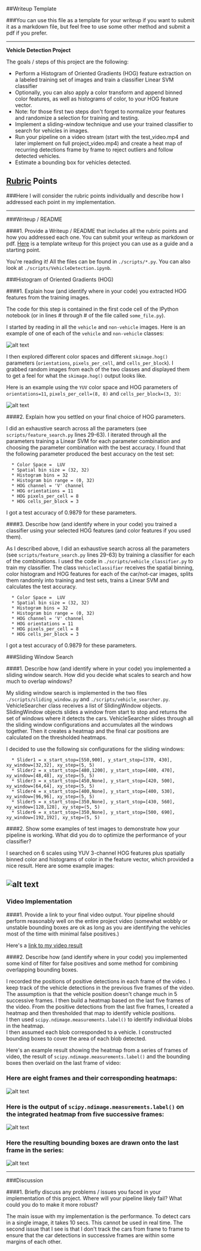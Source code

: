 ##Writeup Template

###You can use this file as a template for your writeup if you want to submit it as a markdown file, but feel free to use some other method and submit a pdf if you prefer.

---

**Vehicle Detection Project**

The goals / steps of this project are the following:

* Perform a Histogram of Oriented Gradients (HOG) feature extraction on a labeled training set of images and train a classifier Linear SVM classifier
* Optionally, you can also apply a color transform and append binned color features, as well as histograms of color, to your HOG feature vector. 
* Note: for those first two steps don't forget to normalize your features and randomize a selection for training and testing.
* Implement a sliding-window technique and use your trained classifier to search for vehicles in images.
* Run your pipeline on a video stream (start with the test_video.mp4 and later implement on full project_video.mp4) and create a heat map of recurring detections frame by frame to reject outliers and follow detected vehicles.
* Estimate a bounding box for vehicles detected.

[//]: # (Image References)
[image1]: ./examples/car_not_car.png
[image2]: ./examples/HOG_example.png
[image3]: ./examples/sliding_windows.jpg
[image4]: ./examples/sliding_window.jpg
[image5]: ./examples/bboxes_and_heat1.png
[image6]: ./frame_images/test_video_out_heatmap_5.png
[image7]: ./frame_images/test_video_out_frame_39.png
[image8]: ./examples/test_images_result.png
[video1]: ./project_video_out.mp4

## [Rubric](https://review.udacity.com/#!/rubrics/513/view) Points

###Here I will consider the rubric points individually and describe how I addressed each point in my implementation.  

---
###Writeup / README

####1. Provide a Writeup / README that includes all the rubric points and how you addressed each one.  You can submit your writeup as markdown or pdf.  [Here](https://github.com/udacity/CarND-Vehicle-Detection/blob/master/writeup_template.md) is a template writeup for this project you can use as a guide and a starting point.  

You're reading it! All the files can be found in `./scripts/*.py`. You can also look at `./scripts/VehicleDetection.ipynb`.

###Histogram of Oriented Gradients (HOG)

####1. Explain how (and identify where in your code) you extracted HOG features from the training images.

The code for this step is contained in the first code cell of the IPython notebook (or in lines # through # of the file called `some_file.py`).  

I started by reading in all the `vehicle` and `non-vehicle` images.  Here is an example of one of each of the `vehicle` and `non-vehicle` classes:

![alt text][image1]

I then explored different color spaces and different `skimage.hog()` parameters (`orientations`, `pixels_per_cell`, and `cells_per_block`).  I grabbed random images from each of the two classes and displayed them to get a feel for what the `skimage.hog()` output looks like.

Here is an example using the `YUV` color space and HOG parameters of `orientations=11`, `pixels_per_cell=(8, 8)` and `cells_per_block=(3, 3)`:


![alt text][image2]

####2. Explain how you settled on your final choice of HOG parameters.

I did an exhaustive search across all the parameters (see `scripts/feature_search.py` lines 29-63). I iterated through all the parameters training a Linear SVM for each parameter combination and choosing the parameter combination with the best accuracy. I found that the following parameter produced the best accuracy on the test set:
      
      * Color Space =  LUV      
      * Spatial bin size = (32, 32)   
      * Histogram bins = 32
      * Histogram bin range = (0, 32)
      * HOG channel = 'V' channel     
      * HOG orientations = 11      
      * HOG pixels_per_cell = 8      
      * HOG cells_per_block = 3
    
I got a test accuracy of 0.9879 for these parameters.

####3. Describe how (and identify where in your code) you trained a classifier using your selected HOG features (and color features if you used them).

As I described above, I did an exhaustive search across all the parameters (see `scripts/feature_search.py` lines 29-63) by training a classifier for each of the combinations. I used the code in `./scripts/vehicle_classifier.py` to train my classifier. The class `VehicleClassifier` receives the spatial binning, color histogram and HOG features for each of the car/not-car images, splits them randomly into training and test sets, trains a Linear SVM and calculates the test accuracy.

      * Color Space =  LUV      
      * Spatial bin size = (32, 32)   
      * Histogram bins = 32
      * Histogram bin range = (0, 32)
      * HOG channel = 'V' channel     
      * HOG orientations = 11      
      * HOG pixels_per_cell = 8      
      * HOG cells_per_block = 3
    
I got a test accuracy of 0.9879 for these parameters.

###Sliding Window Search

####1. Describe how (and identify where in your code) you implemented a sliding window search.  How did you decide what scales to search and how much to overlap windows?

My sliding window search is implemented in the two files `./scripts/sliding_window.py` and `./scripts/vehicle_searcher.py`. VehicleSearcher class receives a list of SlidingWindow objects. SlidingWindow objects slides a window from start to stop and returns the set of windows where it detects the cars. VehicleSearcher slides through all the sliding window configurations and accumulates all the windows together. Then it creates a heatmap and the final car positions are calculated on the thresholded heatmaps.

I decided to use the following six configurations for the sliding windows:
      
      * Slider1 = x_start_stop=[550,900], y_start_stop=[370, 430], xy_window=[32,32], xy_step=(5, 5)
      * Slider2 = x_start_stop=[480,1200], y_start_stop=[400, 470], xy_window=[48,48], xy_step=(5, 5)
      * Slider3 = x_start_stop=[450,None], y_start_stop=[420, 500], xy_window=[64,64], xy_step=(5, 5)
      * Slider4 = x_start_stop=[400,None], y_start_stop=[400, 530], xy_window=[96,96], xy_step=(5, 5)
      * Slider5 = x_start_stop=[350,None], y_start_stop=[430, 560], xy_window=[128,128], xy_step=(5, 5)
      * Slider6 = x_start_stop=[350,None], y_start_stop=[500, 690], xy_window=[192,192], xy_step=(5, 5)

####2. Show some examples of test images to demonstrate how your pipeline is working.  What did you do to optimize the performance of your classifier?

I searched on 6 scales using YUV 3-channel HOG features plus spatially binned color and histograms of color in the feature vector, which provided a nice result.  Here are some example images:

![alt text][image8]
---

### Video Implementation

####1. Provide a link to your final video output.  Your pipeline should perform reasonably well on the entire project video (somewhat wobbly or unstable bounding boxes are ok as long as you are identifying the vehicles most of the time with minimal false positives.)

Here's a [link to my video result](./project_video_out.mp4)


####2. Describe how (and identify where in your code) you implemented some kind of filter for false positives and some method for combining overlapping bounding boxes.

I recorded the positions of positive detections in each frame of the video.  I keep track of the vehicle detections in the previous five frames of the video. 
The assumption is that the vehicle position doesn't change much in 5 successive frames. I then build a heatmap based on the last five frames of the video. 
From the positive detections from the last five frames, I created a heatmap and then thresholded that map to identify vehicle positions.  
I then used `scipy.ndimage.measurements.label()` to identify individual blobs in the heatmap.  
I then assumed each blob corresponded to a vehicle.   I constructed bounding boxes to cover the area of each blob detected.  

Here's an example result showing the heatmap from a series of frames of video, the result of `scipy.ndimage.measurements.label()` and the bounding boxes then overlaid on the last frame of video:

### Here are eight frames and their corresponding heatmaps:

![alt text][image5]

### Here is the output of `scipy.ndimage.measurements.label()` on the integrated heatmap from five successive frames:
![alt text][image6]

### Here the resulting bounding boxes are drawn onto the last frame in the series:
![alt text][image7]

---

###Discussion

####1. Briefly discuss any problems / issues you faced in your implementation of this project.  Where will your pipeline likely fail?  What could you do to make it more robust?

The main issue with my implementation is the performance. To detect cars in a single image, it takes 10 secs. This cannot be used in real time. The second issue that I see is that I don't track the cars from frame to frame to ensure that the car detections in successive frames are within some margins of each other.
